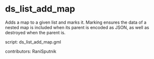 ds_list_add_map
===============

Adds a map to a given list and marks it.
Marking ensures the data of a nested map is
included when its parent is encoded as JSON,
as well as destroyed when the parent is.

script: ds_list_add_map.gml

contributors: RaniSputnik
